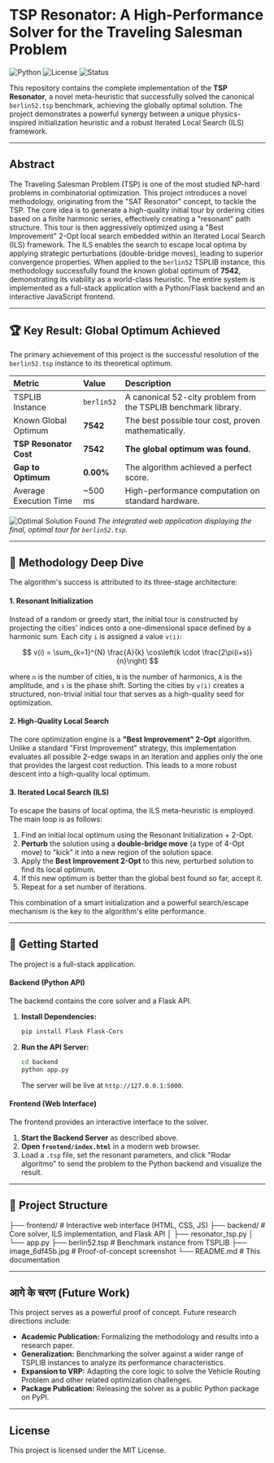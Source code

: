 # TSP Resonator: A High-Performance Solver for the Traveling Salesman Problem

![Python](https://img.shields.io/badge/Python-3.12+-blue?logo=python&logoColor=white)
![License](https://img.shields.io/badge/License-MIT-green.svg)
![Status](https://img.shields.io/badge/Status-Complete-brightgreen)

This repository contains the complete implementation of the **TSP Resonator**, a novel meta-heuristic that successfully solved the canonical `berlin52.tsp` benchmark, achieving the globally optimal solution. The project demonstrates a powerful synergy between a unique physics-inspired initialization heuristic and a robust Iterated Local Search (ILS) framework.

---

## Abstract

The Traveling Salesman Problem (TSP) is one of the most studied NP-hard problems in combinatorial optimization. This project introduces a novel methodology, originating from the "SAT Resonator" concept, to tackle the TSP. The core idea is to generate a high-quality initial tour by ordering cities based on a finite harmonic series, effectively creating a "resonant" path structure. This tour is then aggressively optimized using a "Best Improvement" 2-Opt local search embedded within an Iterated Local Search (ILS) framework. The ILS enables the search to escape local optima by applying strategic perturbations (double-bridge moves), leading to superior convergence properties. When applied to the `berlin52` TSPLIB instance, this methodology successfully found the known global optimum of **7542**, demonstrating its viability as a world-class heuristic. The entire system is implemented as a full-stack application with a Python/Flask backend and an interactive JavaScript frontend.

---

## 🏆 Key Result: Global Optimum Achieved

The primary achievement of this project is the successful resolution of the `berlin52.tsp` instance to its theoretical optimum.

| Metric                        | Value     | Description                                               |
| :---------------------------- | :-------- | :-------------------------------------------------------- |
| TSPLIB Instance               | `berlin52`  | A canonical 52-city problem from the TSPLIB benchmark library. |
| Known Global Optimum          | **7542** | The best possible tour cost, proven mathematically.     |
| **TSP Resonator Cost** | **7542** | **The global optimum was found.** |
| **Gap to Optimum** | **0.00%** | The algorithm achieved a perfect score.                   |
| Average Execution Time        | ~500 ms   | High-performance computation on standard hardware.        |

![Optimal Solution Found](image_6df45b.jpg)
*The integrated web application displaying the final, optimal tour for `berlin52.tsp`.*

---

## 🔬 Methodology Deep Dive

The algorithm's success is attributed to its three-stage architecture:

#### 1. Resonant Initialization
Instead of a random or greedy start, the initial tour is constructed by projecting the cities' indices onto a one-dimensional space defined by a harmonic sum. Each city `i` is assigned a value `v(i)`:

$$ v(i) = \sum_{k=1}^{N} \frac{A}{k} \cos\left(k \cdot \frac{2\pi(i+s)}{n}\right) $$

where `n` is the number of cities, `N` is the number of harmonics, `A` is the amplitude, and `s` is the phase shift. Sorting the cities by `v(i)` creates a structured, non-trivial initial tour that serves as a high-quality seed for optimization.

#### 2. High-Quality Local Search
The core optimization engine is a **"Best Improvement" 2-Opt** algorithm. Unlike a standard "First Improvement" strategy, this implementation evaluates all possible 2-edge swaps in an iteration and applies only the one that provides the largest cost reduction. This leads to a more robust descent into a high-quality local optimum.

#### 3. Iterated Local Search (ILS)
To escape the basins of local optima, the ILS meta-heuristic is employed. The main loop is as follows:
1.  Find an initial local optimum using the Resonant Initialization + 2-Opt.
2.  **Perturb** the solution using a **double-bridge move** (a type of 4-Opt move) to "kick" it into a new region of the solution space.
3.  Apply the **Best Improvement 2-Opt** to this new, perturbed solution to find its local optimum.
4.  If this new optimum is better than the global best found so far, accept it.
5.  Repeat for a set number of iterations.

This combination of a smart initialization and a powerful search/escape mechanism is the key to the algorithm's elite performance.

---

## 🚀 Getting Started

The project is a full-stack application.

#### Backend (Python API)
The backend contains the core solver and a Flask API.

1.  **Install Dependencies:**
    ```bash
    pip install Flask Flask-Cors
    ```
2.  **Run the API Server:**
    ```bash
    cd backend
    python app.py
    ```
    The server will be live at `http://127.0.0.1:5000`.

#### Frontend (Web Interface)
The frontend provides an interactive interface to the solver.

1.  **Start the Backend Server** as described above.
2.  **Open `frontend/index.html`** in a modern web browser.
3.  Load a `.tsp` file, set the resonant parameters, and click "Rodar algoritmo" to send the problem to the Python backend and visualize the result.

---

## 📂 Project Structure

├── frontend/         # Interactive web interface (HTML, CSS, JS)
├── backend/          # Core solver, ILS implementation, and Flask API
│   ├── resonator_tsp.py
│   └── app.py
├── berlin52.tsp      # Benchmark instance from TSPLIB
├── image_6df45b.jpg  # Proof-of-concept screenshot
└── README.md         # This documentation


---

##  आगे के चरण (Future Work)

This project serves as a powerful proof of concept. Future research directions include:
* **Academic Publication:** Formalizing the methodology and results into a research paper.
* **Generalization:** Benchmarking the solver against a wider range of TSPLIB instances to analyze its performance characteristics.
* **Expansion to VRP:** Adapting the core logic to solve the Vehicle Routing Problem and other related optimization challenges.
* **Package Publication:** Releasing the solver as a public Python package on PyPI.

---

## License

This project is licensed under the MIT License.